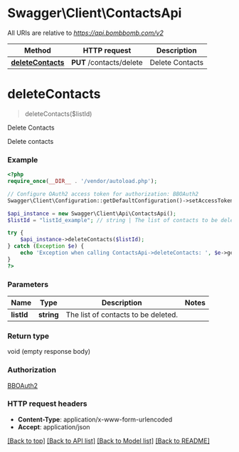# Swagger\Client\ContactsApi

All URIs are relative to *https://api.bombbomb.com/v2*

Method | HTTP request | Description
------------- | ------------- | -------------
[**deleteContacts**](ContactsApi.md#deleteContacts) | **PUT** /contacts/delete | Delete Contacts


# **deleteContacts**
> deleteContacts($listId)

Delete Contacts

Delete contacts

### Example
```php
<?php
require_once(__DIR__ . '/vendor/autoload.php');

// Configure OAuth2 access token for authorization: BBOAuth2
Swagger\Client\Configuration::getDefaultConfiguration()->setAccessToken('YOUR_ACCESS_TOKEN');

$api_instance = new Swagger\Client\Api\ContactsApi();
$listId = "listId_example"; // string | The list of contacts to be deleted.

try {
    $api_instance->deleteContacts($listId);
} catch (Exception $e) {
    echo 'Exception when calling ContactsApi->deleteContacts: ', $e->getMessage(), PHP_EOL;
}
?>
```

### Parameters

Name | Type | Description  | Notes
------------- | ------------- | ------------- | -------------
 **listId** | **string**| The list of contacts to be deleted. |

### Return type

void (empty response body)

### Authorization

[BBOAuth2](../../README.md#BBOAuth2)

### HTTP request headers

 - **Content-Type**: application/x-www-form-urlencoded
 - **Accept**: application/json

[[Back to top]](#) [[Back to API list]](../../README.md#documentation-for-api-endpoints) [[Back to Model list]](../../README.md#documentation-for-models) [[Back to README]](../../README.md)

